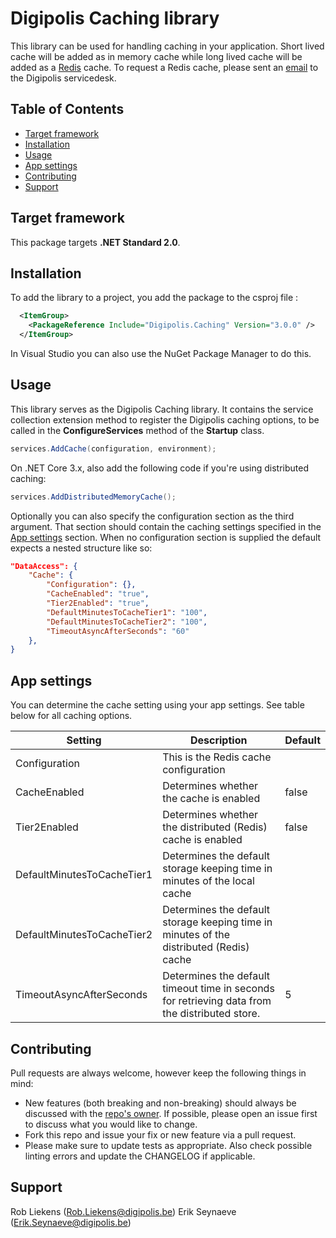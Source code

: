 # Digipolis Caching library

This library can be used for handling caching in your application. 
Short lived cache will be added as in memory cache while long lived cache will be added as a [Redis](https://redis.io) cache.
To request a Redis cache, please sent an [email](mailto:servicedesk@digipolis.be?subject=Aanvraag%20Redis%20cache) to the Digipolis servicedesk.  

## Table of Contents

<!-- START doctoc generated TOC please keep comment here to allow auto update -->
<!-- DON'T EDIT THIS SECTION, INSTEAD RE-RUN doctoc TO UPDATE -->


- [Target framework](#target-framework)
- [Installation](#installation)
- [Usage](#usage)
- [App settings](#app-settings)
- [Contributing](#contributing)
- [Support](#support)

<!-- END doctoc generated TOC please keep comment here to allow auto update -->

## Target framework

This package targets **.NET Standard 2.0**.

## Installation

To add the library to a project, you add the package to the csproj file :

```xml
  <ItemGroup>
    <PackageReference Include="Digipolis.Caching" Version="3.0.0" />
  </ItemGroup>
```

In Visual Studio you can also use the NuGet Package Manager to do this.

## Usage

This library serves as the Digipolis Caching library. It contains the service collection extension method to register the
Digipolis caching options, to be called in the **ConfigureServices** method of the **Startup** class.

```csharp  
services.AddCache(configuration, environment);
```

On .NET Core 3.x, also add the following code if you're using distributed caching:

```csharp  
services.AddDistributedMemoryCache();
```

Optionally you can also specify the configuration section as the third argument. 
That section should contain the caching settings specified in the [App settings](#app-settings) section.
When no configuration section is supplied the default expects a nested structure like so:

```json 
"DataAccess": {
    "Cache": {
        "Configuration": {},
        "CacheEnabled": "true",
        "Tier2Enabled": "true",
        "DefaultMinutesToCacheTier1": "100",
        "DefaultMinutesToCacheTier2": "100",
        "TimeoutAsyncAfterSeconds": "60"
    },
}
```

## App settings
You can determine the cache setting using your app settings. See table below for all caching options.

| Setting                    | Description                                                  | Default |
| -------------------------- | ------------------------------------------------------------ | ------- |
| Configuration              | This is the Redis cache configuration                        |         |
| CacheEnabled               | Determines whether the cache is enabled                      | false   |
| Tier2Enabled               | Determines whether the distributed (Redis) cache is enabled  | false   |
| DefaultMinutesToCacheTier1 | Determines the default storage keeping time in minutes of the local cache |         |
| DefaultMinutesToCacheTier2 | Determines the default storage keeping time in minutes of the distributed (Redis) cache |         |
| TimeoutAsyncAfterSeconds   | Determines the default timeout time in seconds for retrieving data from the distributed store. | 5       |

## Contributing

Pull requests are always welcome, however keep the following things in mind:

- New features (both breaking and non-breaking) should always be discussed with the [repo's owner](#support). If possible, please open an issue first to discuss what you would like to change.
- Fork this repo and issue your fix or new feature via a pull request.
- Please make sure to update tests as appropriate. Also check possible linting errors and update the CHANGELOG if applicable.

## Support

Rob Liekens (<Rob.Liekens@digipolis.be>)
Erik Seynaeve (<Erik.Seynaeve@digipolis.be>)
